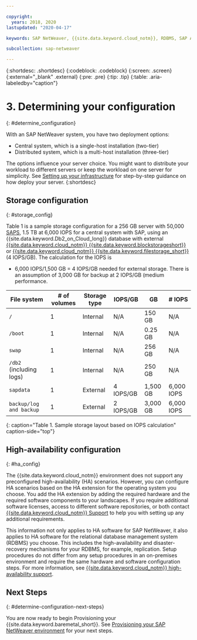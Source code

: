 ```yaml
---

copyright:
  years: 2018, 2020
lastupdated: "2020-04-17"

keywords: SAP NetWeaver, {{site.data.keyword.cloud_notm}}, RDBMS, SAP Application Performance Standards, SAPS, SAP Certified, database

subcollection: sap-netweaver

---
```


{:shortdesc: .shortdesc}
{:codeblock: .codeblock}
{:screen: .screen}
{:external="_blank" .external}
{:pre: .pre}
{:tip: .tip}
{:table: .aria-labeledby="caption"}


# 3. Determining your configuration
{: #determine_configuration}

With an SAP NetWeaver system, you have two deployment options:
  * Central system, which is a single-host installation (two-tier)
  * Distributed system, which is a multi-host installation (three-tier)

The options influence your server choice. You might want to distribute your workload to different servers or keep the workload on one server for simplicity. See [Setting up your infrastructure](/docs/sap-netweaver?topic=sap-netweaver-set_up_infrastructure#set_up_infrastructure) for step-by-step guidance on how deploy your server.
{:shortdesc}

## Storage configuration
{: #storage_config}

Table 1 is a sample storage configuration for a 256 GB server with 50,000 [SAPS](/docs/sap-netweaver?topic=sap-netweaver-size_the_server#size_the_server), 1.5 TB at 6,000 IOPS for a central system with SAP, using an {{site.data.keyword.Db2_on_Cloud_long}} database with external [{{site.data.keyword.cloud_notm}} {{site.data.keyword.blockstorageshort}}](/docs/BlockStorage?topic=BlockStorage-getting-started#getting-started) or [{{site.data.keyword.cloud_notm}} {{site.data.keyword.filestorage_short}}](/docs/FileStorage?topic=FileStorage-getting-started#getting-started) (4 IOPS/GB). The calculation for the IOPS is

  * 6,000 IOPS/1,500 GB = 4 IOPS/GB needed for external storage. There is an assumption of 3,000 GB for backup at 2 IOPS/GB (medium performance.

| File system | # of volumes | Storage type | IOPS/GB | GB | # IOPS |
| --- | --- | --- | --- | --- | --- |
| `/` | 1 | Internal | N/A | 150 GB | N/A |
| `/boot` | 1 | Internal | N/A | 0.25 GB | N/A |
| `swap` | 1 | Internal | N/A | 256 GB | N/A |
| `/db2` (including logs) | 1 | Internal | N/A | 250 GB | N/A |
| `sapdata` | 1 | External | 4 IOPS/GB | 1,500 GB | 6,000 IOPS |
| `backup/log and backup` | 1 | External | 2 IOPS/GB | 3,000 GB | 6,000 IOPS |
{: caption="Table 1. Sample storage layout based on IOPS calculation" caption-side="top"}

## High-availability configuration
{: #ha_config}

The {{site.data.keyword.cloud_notm}} environment does not support any preconfigured high-availability (HA) scenarios. However, you can configure HA scenarios based on the HA extension for the operating system you choose. You add the HA extension by adding the required hardware and the required software components to your landscapes. If you require additional software licenses, access to different software repositories, or both contact [{{site.data.keyword.cloud_notm}} Support](/docs/get-support?topic=get-support-getting-customer-support#getting-customer-support) to help you with setting up any additional requirements.

This information not only applies to HA software for SAP NetWeaver, it also applies to HA software for the relational database management system (RDBMS) you choose. This includes the high-availability and disaster-recovery mechanisms for your RDBMS, for example, replication. Setup procedures do not differ from any setup procedures in an on-premises environment and require the same hardware and software configuration steps. For more information, see [{{site.data.keyword.cloud_notm}} high-availability support](/docs/sap-netweaver?topic=sap-netweaver-ha).

## Next Steps
{: #determine-configuration-next-steps}

You are now ready to begin Provisioning your {{site.data.keyword.baremetal_short}}. See [Provisioning your SAP NetWeaver environment](/docs/sap-netweaver?topic=sap-netweaver-provision_environment#provision_environment) for your next steps.
